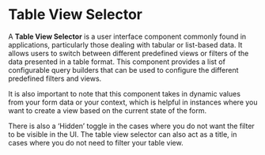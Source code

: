 # Table View Selector

A **Table View Selector** is a user interface component commonly found in applications, particularly those dealing with tabular or list-based data. It allows users to switch between different predefined views or filters of the data presented in a table format. This component provides a list of configurable query builders that can be used to configure the different predefined filters and views.

It is also important to note that this component takes in dynamic values from your form data or your context, which is helpful in instances where you want to create a view based on the current state of the form.

There is also a ‘Hidden’ toggle in the cases where you do not want the filter to be visible in the UI. The table view selector can also act as a title, in cases where you do not need to filter your table view.
